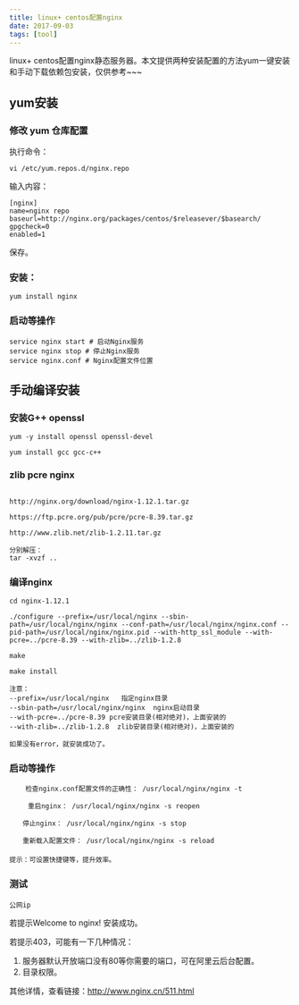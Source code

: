 ```yaml
---
title: linux+ centos配置nginx
date: 2017-09-03
tags: [tool]
---
```


linux+ centos配置nginx静态服务器。本文提供两种安装配置的方法yum一键安装和手动下载依赖包安装，仅供参考~~~

## yum安装

### 修改 yum 仓库配置

执行命令：

```
vi /etc/yum.repos.d/nginx.repo
```

输入内容：

```
[nginx]
name=nginx repo
baseurl=http://nginx.org/packages/centos/$releasever/$basearch/
gpgcheck=0
enabled=1
```
保存。

### 安装：

```
yum install nginx
```
### 启动等操作

```
service nginx start # 启动Nginx服务
service nginx stop # 停止Nginx服务
service nginx.conf # Nginx配置文件位置
```

## 手动编译安装

### 安装G++ openssl

```
yum -y install openssl openssl-devel

yum install gcc gcc-c++

```

### zlib pcre nginx

```

http://nginx.org/download/nginx-1.12.1.tar.gz

https://ftp.pcre.org/pub/pcre/pcre-8.39.tar.gz

http://www.zlib.net/zlib-1.2.11.tar.gz

分别解压：
tar -xvzf ..
```
### 编译nginx

```
cd nginx-1.12.1

./configure --prefix=/usr/local/nginx --sbin-path=/usr/local/nginx/nginx --conf-path=/usr/local/nginx/nginx.conf --pid-path=/usr/local/nginx/nginx.pid --with-http_ssl_module --with-pcre=../pcre-8.39 --with-zlib=../zlib-1.2.8

make

make install

注意：
--prefix=/usr/local/nginx   指定nginx目录
--sbin-path=/usr/local/nginx/nginx  nginx启动目录
--with-pcre=../pcre-8.39 pcre安装目录(相对绝对)，上面安装的
--with-zlib=../zlib-1.2.8  zlib安装目录(相对绝对)，上面安装的

如果没有error，就安装成功了。
```

### 启动等操作

```
	检查nginx.conf配置文件的正确性： /usr/local/nginx/nginx -t 

　	重启nginx： /usr/local/nginx/nginx -s reopen 

　　停止nginx： /usr/local/nginx/nginx -s stop 

　　重新载入配置文件： /usr/local/nginx/nginx -s reload
　　
提示：可设置快捷键等，提升效率。　
```

### 测试

```
公网ip
```
若提示Welcome to nginx! 安装成功。

若提示403，可能有一下几种情况：
1. 服务器默认开放端口没有80等你需要的端口，可在阿里云后台配置。
2. 目录权限。

其他详情，查看链接：http://www.nginx.cn/511.html



